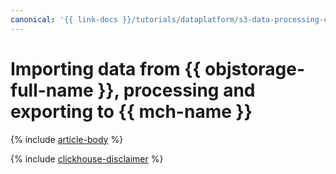 ```yaml
---
canonical: '{{ link-docs }}/tutorials/dataplatform/s3-data-processing-ch'
---
```


# Importing data from {{ objstorage-full-name }}, processing and exporting to {{ mch-name }}

{% include [article-body](../../_tutorials/dataplatform/s3-data-processing-ch.md) %}

{% include [clickhouse-disclaimer](../../_includes/clickhouse-disclaimer.md) %}
